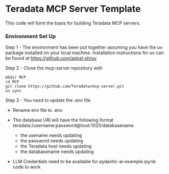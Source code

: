 
# Teradata MCP Server Template

This code will form the basis for building Teradata MCP servers.


### Environment Set Up
Step 1 - The environment has been put together assuming you have the uv package installed on your local machine.  Installation instructions for uv can be found at https://github.com/astral-sh/uv 

Step 2 - Clone the mcp-server repository with 

```
mkdir MCP
cd MCP
git clone https://github.com/Teradata/mcp-server.git
uv sync
```

Step 3 - You need to update the .env file
- Rename env file to .env 
- The database URI will have the following format  teradata:/username:password@host:1025/databasename
    - the usename needs updating
    - the password needs updating
    - the Teradata host needs updating
    - the databasename needs updating

- LLM Credentials need to be available for pydantic-ai-example.ipynb code to work



